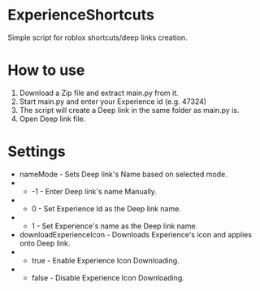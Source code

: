 # ExperienceShortcuts
Simple script for roblox shortcuts/deep links creation.
# How to use
1. Download a Zip file and extract main.py from it.
2. Start main.py and enter your Experience id (e.g. 47324)
3. The script will create a Deep link in the same folder as main.py is.
4. Open Deep link file.
# Settings
- nameMode - Sets Deep link's Name based on selected mode.
- - -1 - Enter Deep link's name Manually.
- - 0 - Set Experience Id as the Deep link name.
- - 1 - Set Experience's name as the Deep link name.
- downloadExperienceIcon - Downloads Experience's icon and applies onto Deep link.
- - true - Enable Experience Icon Downloading.
- - false - Disable Experience Icon Downloading.